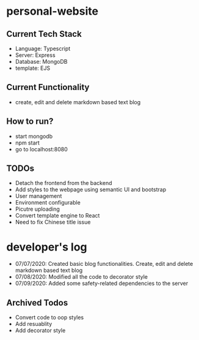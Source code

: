 # personal-website
## Current Tech Stack
- Language: Typescript
- Server: Express
- Database: MongoDB
- template: EJS
## Current Functionality
- create, edit and delete markdown based text blog
## How to run?
- start mongodb
- npm start
- go to localhost:8080
## TODOs
- Detach the frontend from the backend
- Add styles to the webpage using semantic UI and bootstrap
- User management
- Environment configurable
- Picutre uploading
- Convert template engine to React
- Need to fix Chinese title issue
# developer's log
- 07/07/2020: Created basic blog functionalities. Create, edit and delete markdown based text blog
- 07/08/2020: Modified all the code to decorator style
- 07/09/2020: Added some safety-related dependencies to the server
## Archived Todos
- Convert code to oop styles
- Add resuablity
- Add decorator style




